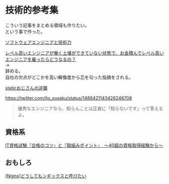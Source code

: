 # 技術的参考集

こういう記事をまとめる領域も作りたい。  
という事で作った。  


[ソフトウェアエンジニアと技術力](https://speakerdeck.com/soudai/developer-lifework)  

[レベル高いエンジニアが働く土壌ができていない状態で、お金積んでレベル高いエンジニアを雇ったらどうなるの？](https://twitter.com/shin_semiya/status/1473231873866608640)  
→  
辞める。  
自社の欠点がどこかを高い解像度から芯を句った指摘をされる。  

[staticおじさんの逆襲](https://qiita.com/minebreaker/items/45ffaaa5e8729e16cfb4)  

<https://twitter.com/ito_yusaku/status/1488421143426248708>
>優秀なエンジニアなら、知らんことは正直に「知らないです」って答えるよ。  

## 資格系

[IT資格試験『合格のコツ』と『取組みポイント』　～40超の資格取得経験から～](https://qiita.com/ksj555/items/6ff5598c1429c0bc190a)  

## おもしろ

[[Nginx]どうしてもンギックスと呼びたい](https://qiita.com/yonhure/items/51f2e275f6dc9f550c93)  
